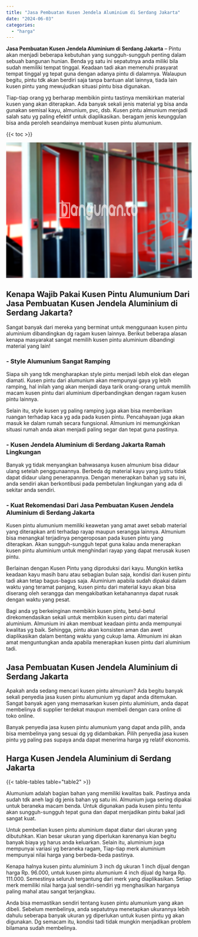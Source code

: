 ```yaml
---
title: "Jasa Pembuatan Kusen Jendela Aluminium di Serdang Jakarta"
date: "2024-06-03"
categories: 
  - "harga"
---
```


**Jasa Pembuatan Kusen Jendela Aluminium di Serdang Jakarta** – Pintu akan menjadi beberapa kebutuhan yang sungguh-sungguh penting dalam sebuah bangunan hunian. Benda yg satu ini sepatutnya anda miliki bila sudah memiliki tempat tinggal. Keadaan tadi akan memenuhi prasyarat tempat tinggal yg tepat guna dengan adanya pintu di dalamnya. Walaupun begitu, pintu tdk akan berdiri saja tanpa bantuan alat lainnya, tiada lain kusen pintu yang mewujudkan situasi pintu bisa digunakan.

Tiap-tiap orang yg berharap membikin pintu tastinya memikirkan material kusen yang akan diterapkan. Ada banyak sekali jenis material yg bisa anda gunakan semisal kayu, almunium, pvc, dsb. Kusen pintu almunium menjadi salah satu yg paling efektif untuk diaplikasikan. beragam jenis keunggulan bisa anda peroleh seandainya membuat kusen pintu alumunium.

{{< toc >}}

![Jasa Pembuatan Kusen Jendela Aluminium di Serdang Jakarta](/images/harga-kusen-jendela-alumunium-21.png)

## Kenapa Wajib Pakai Kusen Pintu Alumunium Dari Jasa Pembuatan Kusen Jendela Aluminium di Serdang Jakarta?

Sangat banyak dari mereka yang berminat untuk menggunaan kusen pintu aluminium dibandingkan dg ragam kusen lainnya. Berikut beberapa alasan kenapa masyarakat sangat memilih kusen pintu aluminium dibandingi material yang lain!

### \- Style Alumunium Sangat Ramping

Siapa sih yang tdk mengharapkan style pintu menjadi lebih elok dan elegan diamati. Kusen pintu dari alumunium akan mempunyai gaya yg lebih ramping, hal inilah yang akan menjadi daya tarik orang-orang untuk memilih macam kusen pintu dari aluminium diperbandingkan dengan ragam kusen pintu lainnya.

Selain itu, style kusen yg paling ramping juga akan bisa memberikan ruangan terhadap kaca yg ada pada kusen pintu. Pencahayaan juga akan masuk ke dalam rumah secara fungsional. Almunium ini memungkinkan situasi rumah anda akan menjadi paling segar dan tepat guna pastinya.

### \- Kusen Jendela Aluminium di Serdang Jakarta Ramah Lingkungan

Banyak yg tidak menyangkan bahwasanya kusen almunium bisa didaur ulang setelah penggunaannya. Berbeda dg material kayu yang justru tidak dapat didaur ulang penerapannya. Dengan menerapkan bahan yg satu ini, anda sendiri akan berkontibusi pada pembetulan lingkungan yang ada di sekitar anda sendiri.

### \- Kuat Rekomendasi Dari Jasa Pembuatan Kusen Jendela Aluminium di Serdang Jakarta

Kusen pintu alumunium memiliki keawetan yang amat awet sebab material yang diterapkan anti terhadap rayap maupun serangga lainnya. Almunium bisa menangkal terjadinya pengeroposan pada kusen pintu yang diterapkan. Akan sungguh-sungguh tepat guna kalau anda menerapkan kusen pintu aluminium untuk menghindari rayap yang dapat merusak kusen pintu.

Berlainan dengan Kusen Pintu yang diproduksi dari kayu. Mungkin ketika keadaan kayu masih baru atau sebagian bulan saja, kondisi dari kusen pintu tadi akan tetap bagus-bagus saja. Aluminium apabila sudah dipakai dalam waktu yang teramat panjang, kusen pintu dari material kayu akan bisa diserang oleh serangga dan mengakibatkan ketahanannya dapat rusak dengan waktu yang pesat.

Bagi anda yg berkeinginan membikin kusen pintu, betul-betul direkomendasikan sekali untuk membikin kusen pintu dari material aluminium. Almunium ini akan membuat keadaan pintu anda mempunyai kwalitas yg baik. Sehingga, pintu akan konsisten aman dan awet diaplikasikan dalam bentang waktu yang cukup lama. Almunium ini akan amat menguntungkan anda apabila menerapkan kusen pintu dari aluminium tadi.

## Jasa Pembuatan Kusen Jendela Aluminium di Serdang Jakarta

Apakah anda sedang mencari kusen pintu almunium? Ada begitu banyak sekali penyedia jasa kusen pintu alumunium yg dapat anda ditemukan. Sangat banyak agen yang memasarkan kusen pintu aluminium, anda dapat membelinya di supplier terdekat maupun membeli dengan cara online di toko online.

Banyak penyedia jasa kusen pintu alumunium yang dapat anda pilih, anda bisa membelinya yang sesuai dg yg didambakan. Pilih penyedia jasa kusen pintu yg paling pas supaya anda dapat menerima harga yg relatif ekonomis.

## Harga Kusen Jendela Aluminium di Serdang Jakarta

{{< table-tables table="table2" >}}

Alumunium adalah bagian bahan yang memiliki kwalitas baik. Pastinya anda sudah tdk aneh lagi dg jenis bahan yg satu ini. Almunium juga sering dipakai untuk beraneka macam benda. Untuk digunakan pada kusen pintu tentu akan sungguh-sungguh tepat guna dan dapat menjadikan pintu bakal jadi sangat kuat.

Untuk pembelian kusen pintu aluminium dapat diatur dari ukuran yang dibutuhkan. Kian besar ukuran yang diperlukan karenanya kian begitu banyak biaya yg harus anda keluarkan. Selain itu, aluminium juga mempunyai variasi yg beraneka ragam, Tiap-tiap merk aluminium mempunyai nilai harga yang berbeda-beda pastinya.

Kenapa halnya kusen pintu aluminium 3 inch dg ukuran 1 inch dijual dengan harga Rp. 96.000, untuk kusen pintu alumunium 4 inch dijual dg harga Rp. 111.000. Semestinya seluruh tergantung dari merk yang diaplikasikan. Setiap merk memiliki nilai harga jual sendiri-sendiri yg menghasilkan harganya paling mahal atau sangat terjangkau.

Anda bisa memastikan sendiri tentang kusen pintu alumunium yang akan dibeli. Sebelum membelinya, anda sepatutnya menetapkan ukurannya lebih dahulu seberapa banyak ukuran yg diperlukan untuk kusen pintu yg akan digunakan. Dg semacam itu, kondisi tadi tidak mungkin menjadikan problem bilamana sudah membelinya.
